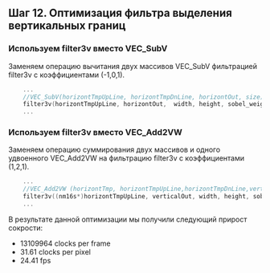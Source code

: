 ## Шаг 12. Оптимизация фильтра выделения вертикальных границ 


###  Используем filter3v вместо VEC_SubV

Заменяем операцию вычитания двух массивов VEC_SubV фильтрацией filter3v с коэффициентами (-1,0,1). 
```cpp
	...
	//VEC_SubV(horizontTmpUpLine, horizontTmpDnLine, horizontOut, size);
	filter3v(horizontTmpUpLine, horizontOut,  width, height, sobel_weights101v);
	...
```


###  Используем filter3v вместо VEC_Add2VW

Заменяем операцию суммирования двух массивов и одного удвоенного VEC_Add2VW на фильтрацию filter3v с коэффициентами (1,2,1). 
```cpp
	...
	//VEC_Add2VW (horizontTmp, horizontTmpUpLine,horizontTmpDnLine,verticalOut, size);
	filter3v((nm16s*)horizontTmpUpLine, verticalOut, width, height, sobel_weights121v);
	...
```


В результате данной оптимизации мы получили следующий прирост сокрости: 

- 13109964 clocks per frame
- 31.61 clocks per pixel
- 24.41 fps








